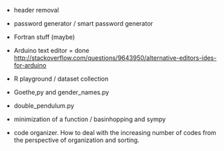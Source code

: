 - header removal 
- password generator / smart password generator 


- Fortran stuff (maybe) 
- Arduino text editor = done http://stackoverflow.com/questions/9643950/alternative-editors-ides-for-arduino

- R playground / dataset collection  


- Goethe,py and gender_names.py


- double_pendulum.py 

- minimization of a function / basinhopping and sympy 

- code organizer. How to deal with the increasing number of codes from the perspective of organization and sorting. 
